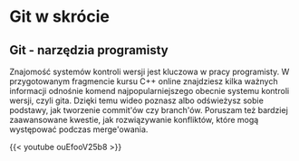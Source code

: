 # Git w skrócie


## Git - narzędzia programisty

Znajomość systemów kontroli wersji jest kluczowa w pracy programisty. W przygotowanym fragmencie kursu C++ online znajdziesz kilka ważnych informacji odnośnie komend najpopularniejszego obecnie systemu kontroli wersji, czyli gita. Dzięki temu wideo poznasz albo odświeżysz sobie podstawy, jak tworzenie commit'ów czy branch'ów. Poruszam też bardziej zaawansowane kwestie, jak rozwiązywanie konfliktów, które mogą występować podczas merge'owania.

{{< youtube ouEfooV25b8 >}}

